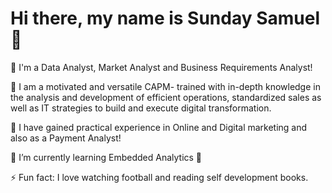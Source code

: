 # Hi there, my name is Sunday Samuel 👋

 🔭 I'm a Data Analyst, Market Analyst and Business Requirements Analyst!
 
🌱 I am a motivated and versatile CAPM- trained with in-depth knowledge in the analysis 
   and development of efficient operations, standardized sales as well as IT strategies
   to build and execute digital transformation.
   
🔭 I have gained practical experience in Online and Digital marketing 
   and also as a Payment Analyst!
   
 🌱 I’m currently learning Embedded Analytics 🤣
 
⚡ Fun fact: I love watching football and reading self development books.
